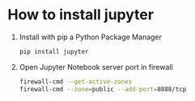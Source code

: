 # How to install jupyter

1. Install with pip a Python Package Manager

   ```bash
   pip install jupyter
   ```

2. Open Jupyter Notebook server port in firewall

    ```bash
    firewall-cmd --get-active-zones
    firewall-cmd --zone=public --add-port=8888/tcp
    ```